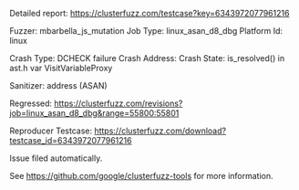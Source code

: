 Detailed report: https://clusterfuzz.com/testcase?key=6343972077961216

Fuzzer: mbarbella_js_mutation
Job Type: linux_asan_d8_dbg
Platform Id: linux

Crash Type: DCHECK failure
Crash Address: 
Crash State:
  is_resolved() in ast.h
  var
  VisitVariableProxy
  
Sanitizer: address (ASAN)

Regressed: https://clusterfuzz.com/revisions?job=linux_asan_d8_dbg&range=55800:55801

Reproducer Testcase: https://clusterfuzz.com/download?testcase_id=6343972077961216

Issue filed automatically.

See https://github.com/google/clusterfuzz-tools for more information.